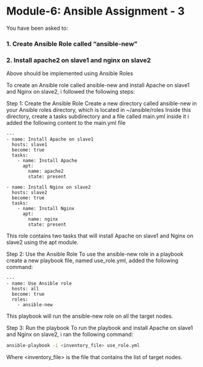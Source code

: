 # Module-6: Ansible Assignment - 3 
You have been asked to: 
### 1. Create Ansible Role called “ansible-new”
### 2. Install apache2 on slave1 and nginx on slave2 
Above should be implemented using Ansible Roles


To create an Ansible role called ansible-new and install Apache on slave1 and Nginx on slave2, i followed the following steps:

Step 1: Create the Ansible Role
Create a new directory called ansible-new in your Ansible roles directory, which is located in ~/ansible/roles
Inside this directory, create a tasks subdirectory and a file called main.yml inside it
i added the following content to the main.yml file

```
---
- name: Install Apache on slave1
  hosts: slave1
  become: true
  tasks:
    - name: Install Apache
      apt:
        name: apache2
        state: present

- name: Install Nginx on slave2
  hosts: slave2
  become: true
  tasks:
    - name: Install Nginx
      apt:
        name: nginx
        state: present
```

This role contains two tasks that will install Apache on slave1 and Nginx on slave2 using the apt module.

Step 2: Use the Ansible Role
To use the ansible-new role in a playbook
create a new playbook file, named use_role.yml, 
added the following command:

```
---
- name: Use Ansible role
  hosts: all
  become: true
  roles:
    - ansible-new
```

This playbook will run the ansible-new role on all the target nodes.

Step 3: Run the playbook
To run the playbook and install Apache on slave1 and Nginx on slave2, 
i ran the following command:

```bash
ansible-playbook -i <inventory_file> use_role.yml
```
Where <inventory_file> is the file that contains the list of target nodes.

